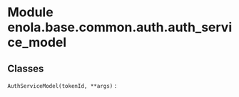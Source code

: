 Module enola.base.common.auth.auth_service_model
================================================

Classes
-------

`AuthServiceModel(tokenId, **args)`
: